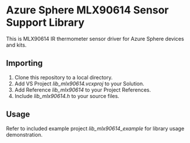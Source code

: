 # Azure Sphere MLX90614 Sensor Support Library
This is MLX90614 IR thermometer sensor driver for Azure Sphere devices and kits.

## Importing
1. Clone this repository to a local directory.
1. Add VS Project *lib_mlx90614.vcxproj* to your Solution.
1. Add Reference *lib_mlx90614* to your Project References.
1. Include *lib_mlx90614.h* to your source files.

## Usage
Refer to included example project *lib_mlx90614_example* for library usage demonstration.
